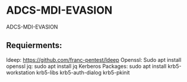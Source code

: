 # ADCS-MDI-EVASION
ADCS-MDI-EVASION
## Requierments: 
ldeep: https://github.com/franc-pentest/ldeep 
Openssl: Sudo apt install openssl 
jq: sudo apt install jq
Kerberos Packages: sudo apt install krb5-workstation krb5-libs krb5-auth-dialog krb5-pkinit
